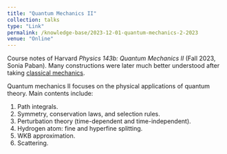 ```yaml
---
title: "Quantum Mechanics II"
collection: talks
type: "Link"
permalink: /knowledge-base/2023-12-01-quantum-mechanics-2-2023
venue: "Online"
---
```


Course notes of Harvard *Physics 143b: Quantum Mechanics II* (Fall 2023, Sonia Paban). Many constructions were 
later much better understood after taking [classical mechanics](https://nlyu1.github.io/knowledge-base/2024-01-02-classical-mechanics-2024). 

Quantum mechanics II focuses on the physical applications of 
quantum theory. Main contents include: 

1. Path integrals. 
2. Symmetry, conservation laws, and selection rules. 
3. Perturbation theory (time-dependent and time-independent). 
4. Hydrogen atom: fine and hyperfine splitting. 
5. WKB approximation. 
6. Scattering. 